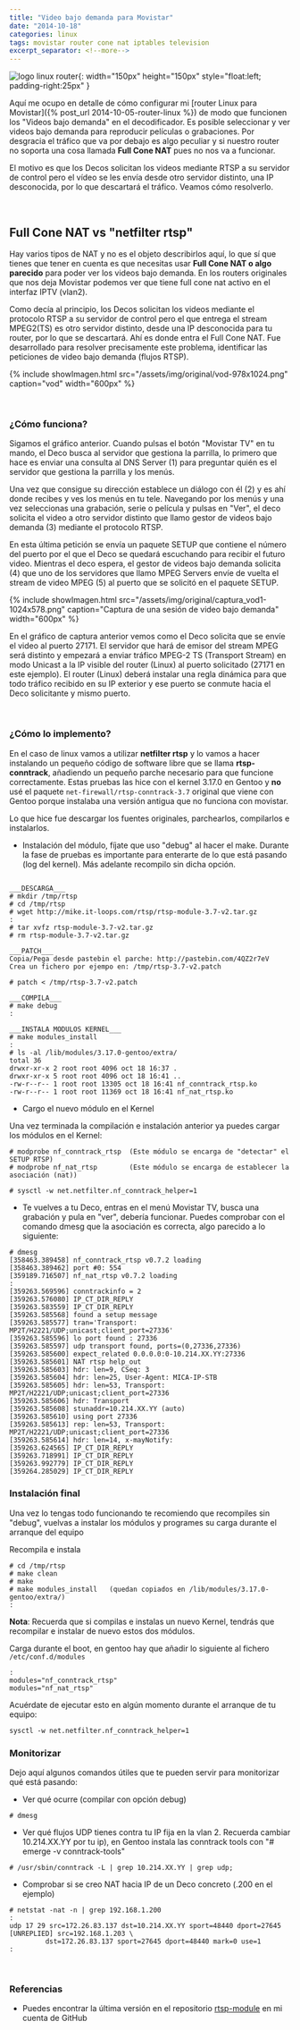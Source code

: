 ```yaml
---
title: "Video bajo demanda para Movistar"
date: "2014-10-18"
categories: linux
tags: movistar router cone nat iptables television
excerpt_separator: <!--more-->
---
```


![logo linux router](/assets/img/posts/logo-linux-rtsp.svg){: width="150px" height="150px" style="float:left; padding-right:25px" } 

Aquí me ocupo en detalle de cómo configurar mi [router Linux para Movistar]({% post_url 2014-10-05-router-linux %}) de modo que funcionen los "Videos bajo demanda" en el decodificador. Es posible seleccionar y ver videos bajo demanda para reproducir películas o grabaciones. Por desgracia el tráfico que va por debajo es algo peculiar y si nuestro router no soporta una cosa llamada **Full Cone NAT** pues no nos va a funcionar. 

El motivo es que los Decos solicitan los videos mediante RTSP a su servidor de control pero el vídeo se les envía desde otro servidor distinto, una IP desconocida, por lo que descartará el tráfico. Veamos cómo resolverlo.


<br clear="left"/>
<!--more-->


## Full Cone NAT vs "netfilter rtsp"

Hay varios tipos de NAT y no es el objeto describirlos aquí, lo que sí que tienes que tener en cuenta es que necesitas usar **Full Cone NAT o algo parecido** para poder ver los videos bajo demanda. En los routers originales que nos deja Movistar podemos ver que tiene full cone nat activo en el interfaz IPTV (vlan2).

Como decía al principio, los Decos solicitan los videos mediante el protocolo RTSP a su servidor de control pero el que entrega el stream MPEG2(TS) es otro servidor distinto, desde una IP desconocida para tu router, por lo que se descartará. Ahí es donde entra el Full Cone NAT. Fue desarrollado para resolver precisamente este problema, identificar las peticiones de video bajo demanda (flujos RTSP).

{% include showImagen.html
    src="/assets/img/original/vod-978x1024.png"
    caption="vod"
    width="600px"
    %}

<br/> 

### ¿Cómo funciona?

Sigamos el gráfico anterior. Cuando pulsas el botón "Movistar TV" en tu mando, el Deco busca al servidor que gestiona la parrilla, lo primero que hace es enviar una consulta al DNS Server (1) para preguntar quién es el servidor que gestiona la parrilla y los menús. 

Una vez que consigue su dirección establece un diálogo con él (2) y es ahí donde recibes y ves los menús en tu tele. Navegando por los menús y una vez seleccionas una grabación, serie o película y pulsas en "Ver", el deco solicita el video a otro servidor distinto que llamo gestor de videos bajo demanda (3) mediante el protocolo RTSP. 

En esta última petición se envía un paquete SETUP que contiene el número del puerto por el que el Deco se quedará escuchando para recibir el futuro video. Mientras el deco espera, el gestor de videos bajo demanda solicita (4) que uno de los servidores que llamo MPEG Servers envíe de vuelta el stream de video MPEG (5) al puerto que se solicitó en el paquete SETUP.

{% include showImagen.html
    src="/assets/img/original/captura_vod1-1024x578.png"
    caption="Captura de una sesión de video bajo demanda"
    width="600px"
    %}

En el gráfico de captura anterior vemos como el Deco solicita que se envíe el video al puerto 27171. El servidor que hará de emisor del stream MPEG será distinto y empezará a enviar tráfico MPEG-2 TS (Transport Stream) en modo Unicast a la IP visible del router (Linux) al puerto solicitado (27171 en este ejemplo). El router (Linux) deberá instalar una regla dinámica para que todo tráfico recibido en su IP exterior y ese puerto se conmute hacia el Deco solicitante y mismo puerto.

<br/>

### ¿Cómo lo implemento?

En el caso de linux vamos a utilizar **netfilter rtsp** y lo vamos a hacer instalando un pequeño código de software libre que se llama **rtsp-conntrack**, añadiendo un pequeño parche necesario para que funcione correctamente. Estas pruebas las hice con el kernel 3.17.0 en Gentoo y **no** usé el paquete `net-firewall/rtsp-conntrack-3.7` original que viene con Gentoo porque instalaba una versión antigua que no funciona con movistar.

Lo que hice fue descargar los fuentes originales, parchearlos, compilarlos e instalarlos.

- Instalación del módulo, fíjate que uso "debug" al hacer el make. Durante la fase de pruebas es importante para enterarte de lo que está pasando (log del kernel). Más adelante recompilo sin dicha opción. 

```console
 
___DESCARGA___
# mkdir /tmp/rtsp
# cd /tmp/rtsp
# wget http://mike.it-loops.com/rtsp/rtsp-module-3.7-v2.tar.gz
:
# tar xvfz rtsp-module-3.7-v2.tar.gz
# rm rtsp-module-3.7-v2.tar.gz

___PATCH___
Copia/Pega desde pastebin el parche: http://pastebin.com/4QZ2r7eV 
Crea un fichero por ejempo en: /tmp/rtsp-3.7-v2.patch

# patch < /tmp/rtsp-3.7-v2.patch

___COMPILA___
# make debug
:

___INSTALA MODULOS KERNEL___
# make modules_install
:
# ls -al /lib/modules/3.17.0-gentoo/extra/
total 36
drwxr-xr-x 2 root root 4096 oct 18 16:37 .
drwxr-xr-x 5 root root 4096 oct 18 16:41 ..
-rw-r--r-- 1 root root 13305 oct 18 16:41 nf_conntrack_rtsp.ko
-rw-r--r-- 1 root root 11369 oct 18 16:41 nf_nat_rtsp.ko
```

- Cargo el nuevo módulo en el Kernel

Una vez terminada la compilación e instalación anterior ya puedes cargar los módulos en el Kernel:

```console 
# modprobe nf_conntrack_rtsp  (Este módulo se encarga de "detectar" el SETUP RTSP)
# modprobe nf_nat_rtsp        (Este módulo se encarga de establecer la asociación (nat))
 
# sysctl -w net.netfilter.nf_conntrack_helper=1
````

- Te vuelves a tu Deco, entras en el menú Movistar TV, busca una grabación y pula en "ver", debería funcionar. Puedes comprobar con el comando dmesg que la asociación es correcta, algo parecido a lo siguiente:

```console
# dmesg
[358463.389458] nf_conntrack_rtsp v0.7.2 loading
[358463.389462] port #0: 554
[359189.716507] nf_nat_rtsp v0.7.2 loading
:
[359263.569596] conntrackinfo = 2
[359263.576080] IP_CT_DIR_REPLY
[359263.583559] IP_CT_DIR_REPLY
[359263.585568] found a setup message
[359263.585577] tran='Transport: MP2T/H2221/UDP;unicast;client_port=27336'
[359263.585596] lo port found : 27336
[359263.585597] udp transport found, ports=(0,27336,27336)
[359263.585600] expect_related 0.0.0.0:0-10.214.XX.YY:27336
[359263.585601] NAT rtsp help_out
[359263.585603] hdr: len=9, CSeq: 3
[359263.585604] hdr: len=25, User-Agent: MICA-IP-STB
[359263.585605] hdr: len=53, Transport: MP2T/H2221/UDP;unicast;client_port=27336
[359263.585606] hdr: Transport
[359263.585608] stunaddr=10.214.XX.YY (auto)
[359263.585610] using port 27336
[359263.585613] rep: len=53, Transport: MP2T/H2221/UDP;unicast;client_port=27336
[359263.585614] hdr: len=14, x-mayNotify:
[359263.624565] IP_CT_DIR_REPLY
[359263.718991] IP_CT_DIR_REPLY
[359263.992779] IP_CT_DIR_REPLY
[359264.285029] IP_CT_DIR_REPLY
```

### Instalación final

Una vez lo tengas todo funcionando te recomiendo que recompiles sin "debug", vuelvas a instalar los módulos y programes su carga durante el arranque del equipo

Recompila e instala

```console
# cd /tmp/rtsp
# make clean
# make
# make modules_install   (quedan copiados en /lib/modules/3.17.0-gentoo/extra/)
:
```

**Nota**: Recuerda que si compilas e instalas un nuevo Kernel, tendrás que recompilar e instalar de nuevo estos dos módulos.

Carga durante el boot, en gentoo hay que añadir lo siguiente al fichero `/etc/conf.d/modules`

```console
:
modules="nf_conntrack_rtsp"
modules="nf_nat_rtsp"
```

Acuérdate de ejecutar esto en algún momento durante el arranque de tu equipo:

```console
sysctl -w net.netfilter.nf_conntrack_helper=1
```

### Monitorizar

Dejo aquí algunos comandos útiles que te pueden servir para monitorizar qué está pasando:

- Ver qué ocurre (compilar con opción debug)

```console
# dmesg 
```

- Ver qué flujos UDP tienes contra tu IP fija en la vlan 2. Recuerda cambiar 10.214.XX.YY por tu ip), en Gentoo instala las conntrack tools con "# emerge -v conntrack-tools"

```console
# /usr/sbin/conntrack -L | grep 10.214.XX.YY | grep udp;
```

- Comprobar si se creo NAT hacia IP de un Deco concreto (.200 en el ejemplo)

```console
# netstat -nat -n | grep 192.168.1.200
:
udp 17 29 src=172.26.83.137 dst=10.214.XX.YY sport=48440 dport=27645 [UNREPLIED] src=192.168.1.203 \
         dst=172.26.83.137 sport=27645 dport=48440 mark=0 use=1
:
```

<br/>

### Referencias

- Puedes encontrar la última versión en el repositorio [rtsp-module](https://github.com/LuisPalacios/rtsp-module) en mi cuenta de GitHub
